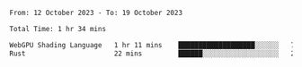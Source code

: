 <!--START_SECTION:waka-->

```txt
From: 12 October 2023 - To: 19 October 2023

Total Time: 1 hr 34 mins

WebGPU Shading Language   1 hr 11 mins    ███████████████████░░░░░░   75.67 %
Rust                      22 mins         ██████░░░░░░░░░░░░░░░░░░░   24.33 %
```

<!--END_SECTION:waka-->
